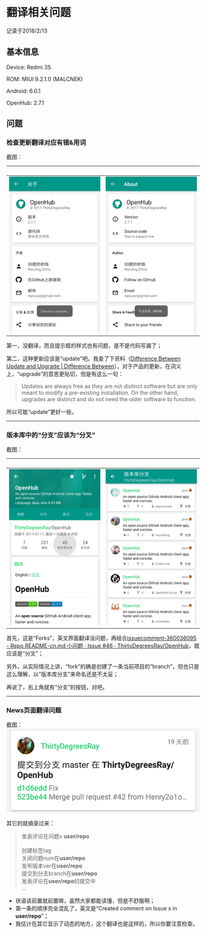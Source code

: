 # 翻译相关问题

记录于2018/2/13

## 基本信息

Device: Redmi 3S

ROM: MIUI 9.2.1.0 (MALCNEK)

Android: 6.0.1

OpenHub: 2.7.1

## 问题

### 检查更新翻译对应有错&用词

截图：

&nbsp; | &nbsp;
------------ | -------------
![](https://github.com/pzhlkj6612/OpenHubIssuesRelated/blob/master/Translation_20180213/20180212225718_com.thirtydegreesray.openhub_Checking-upgrade.png) | ![](https://github.com/pzhlkj6612/OpenHubIssuesRelated/blob/master/Translation_20180213/20180213172533_com.thirtydegreesray.openhub_Checking-upgrade_Chinese.png)

第一，没翻译，而且提示框的样式也有问题，是不是代码写漏了；

第二，这种更新应该是“update”吧。我查了下资料（[Difference Between Update and Upgrade | Difference Between](http://www.differencebetween.net/technology/difference-between-update-and-upgrade/)），对于产品的更新，在词义上，“upgrade”的意思更贴切，但是有这么一句：

> Updates are always free as they are not distinct software but are only meant to modify a pre-existing installation. On the other hand, upgrades are distinct and do not need the older software to function.

所以可能“update”更好一些。

----

### 版本库中的“分支”应该为“分叉”

截图：

&nbsp; | &nbsp;
------------ | -------------
![](https://github.com/pzhlkj6612/OpenHubIssuesRelated/blob/master/Translation_20180213/20180213145831_com.thirtydegreesray.openhub_Forks_Out.png) | ![](https://github.com/pzhlkj6612/OpenHubIssuesRelated/blob/master/Translation_20180213/20180213145835_com.thirtydegreesray.openhub_Forks_In.png)

首先，这是“Forks”，英文界面翻译没问题，再结合[issuecomment-360036095 - Repo README-cn.md 小问题 · Issue #46 · ThirtyDegreesRay/OpenHub](https://github.com/ThirtyDegreesRay/OpenHub/issues/46#issuecomment-360036095)，就应该是“分叉”；

另外，从实际情况上讲，“fork”的确是创建了一条当前项目的“branch”，但也只是这么理解，以“版本库分支”来命名还是不太妥；

再说了，右上角就有“分支”的按钮，对吧。

----

### News页面翻译问题

截图：
![](https://github.com/pzhlkj6612/OpenHubIssuesRelated/blob/master/Translation_20180213/20180204161045_com.thirtydegreesray.openhub_SomethingHappenedInARepo.png)

其它的就摘录过来：
> 发表评论在问题x **user/repo**<br/>
> <br/>
> 创建标签tag<br/>
> 关闭问题num在**user/repo**<br/>
> 发布版本ver在**user/repo**<br/>
> 提交到分支branch在**user/repo**<br/>
> 发表评论在**user/repo**的提交中<br/>
> ...

* 状语该前置就前置嘛，虽然大家都能读懂，但是不舒服啊；
* 第一条的顺序完全混乱了，英文是“Created comment on Issue x in **user/repo**”；
* 我估计在其它显示了动态的地方，这个翻译也是这样的，所以你要注意检查。
